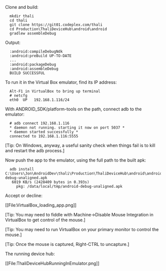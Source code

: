 Clone and build:

```
  mkdir thali
  cd thali
  git clone https://git01.codeplex.com/thali
  cd Production\ThaliDeviceHub\android\android
  gradlew assembleDebug
```

Output:

```
  :android:compileDebugNdk
  :android:preBuild UP-TO-DATE
  ...
  :android:packageDebug
  :android:assembleDebug
  BUILD SUCCESSFUL
```

To run it in the Virtual Box emulator, find its IP address:

```
  Alt-F1 in VirtualBox to bring up terminal
  # netcfg
  eth0  UP   192.168.1.116/24
```

With ANDROID_SDK/platform-tools on the path, connect adb to the emulator:

```
  # adb connect 192.168.1.116
  * daemon not running. starting it now on port 5037 *
  * daemon started successfully *
  connected to 192.168.1.116:5555
```

[Tip: On Windows, anyway, a useful sanity check when things fail is to kill and restart the adb process.]

Now push the app to the emulator, using the full path to the built apk:

```
  adb install C:\Users\Jon\AndroidDev\thali\Production\ThaliDeviceHub\android\android\build\apk\android-debug-unaligned.apk
   6019 KB/s (2428409 bytes in 0.393s)
     pkg: /data/local/tmp/android-debug-unaligned.apk
```

Accept or decline:

[[File:VirtualBox_loading_app.png]]

[Tip: You may need to fiddle with Machine->Disable Mouse Integration in VirtualBox to get control of the mouse.]

[Tip: You may need to run VirtualBox on your primary monitor to control the mouse.]

[Tip: Once the mouse is captured, Right-CTRL to uncapture.]

The running device hub:

[[File:ThaliDeviceHubRunningInEmulator.png]]
